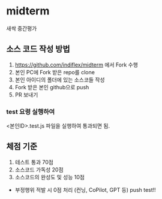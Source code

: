 # midterm
새싹 중간평가

## 소스 코드 작성 방법
1. https://github.com/indiflex/midterm 에서 Fork 수행
1. 본인 PC에 Fork 받은 repo를 clone
1. 본인 아이디의 폴더에 있는 소스코들 작성
1. Fork 받은 본인 github으로 push
1. PR 보내기

### test 요령 실행하여 
<본인ID>.test.js 파일을 실행하여 통과되면 됨.

## 체점 기준
1. 테스트 통과 70점
2. 소스코드 가독성 20점
3. 소스코드의 완성도 및 성능 10점

* 부정행위 적발 시 0점 처리 (컨닝, CoPilot, GPT 등)
push test!!
